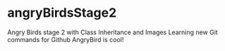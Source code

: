 # angryBirdsStage2
Angry Birds stage 2 with Class Inheritance and Images
Learning new Git commands for Github
AngryBird is cool!
